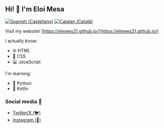 ## Hi! 👋 I'm Eloi Mesa

[![Spanish (Castellano)](https://img.shields.io/badge/Leer_en-Español-red)](https://github.com/elmees21/elmees21/READMEES.md)
[![Catalan (Català)](https://img.shields.io/badge/Llegir_en-Català-yellow)](https://github.com/elmees21/elmees21/READMECA.md)

Visit my website! [https://elmees21.github.io/](https://elmees21.github.io/)

I actually know:
- 🌐 HTML
- 🎨 CSS
- 💻 JavaScript

I'm learning: 
- 🐍 Python
- 📱 Kotlin

### Social media 📱
- [Twitter/X (🐦)](https://twitter.com/elmees21)
- [Instagram (📸)](https://instagram.com/anbecodes)
